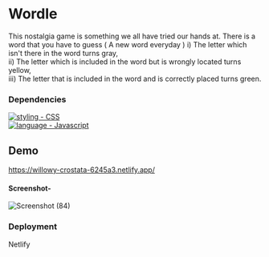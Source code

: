 # Wordle
This nostalgia game is something we all have tried our hands at. There is a word that you have to guess ( A new word everyday )
i) The letter which isn't there in the word turns gray,<br>
ii) The letter which is included in the word but is wrongly located turns yellow,<br>
iii) The letter that is included in the word and is correctly placed turns green.<br>

### Dependencies
[![styling - CSS](https://img.shields.io/static/v1?label=styling&message=CSS&color=%23D8F32E)](https://web.dev/learn/css/)<br>
[![language - Javascript](https://img.shields.io/static/v1?label=language&message=Javascript&color=%23F39C2E)](https://www.javascript.com/)<br>

## Demo
https://willowy-crostata-6245a3.netlify.app/

#### Screenshot-
![Screenshot (84)](https://user-images.githubusercontent.com/64829176/216807465-baaf670b-3404-4048-9723-44a655ea6445.png)

### Deployment
Netlify 



